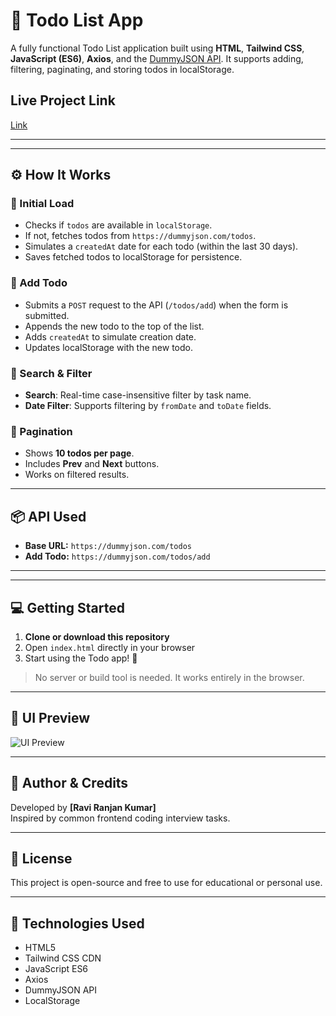 # 📝 Todo List App

A fully functional Todo List application built using **HTML**, **Tailwind CSS**, **JavaScript (ES6)**, **Axios**, and the [DummyJSON API](https://dummyjson.com/). It supports adding, filtering, paginating, and storing todos in localStorage.


## Live Project Link

[Link](https://to-do-111.netlify.app/)

---


---

## ⚙️ How It Works

### 🔹 Initial Load
- Checks if `todos` are available in `localStorage`.
- If not, fetches todos from `https://dummyjson.com/todos`.
- Simulates a `createdAt` date for each todo (within the last 30 days).
- Saves fetched todos to localStorage for persistence.

### 🔹 Add Todo
- Submits a `POST` request to the API (`/todos/add`) when the form is submitted.
- Appends the new todo to the top of the list.
- Adds `createdAt` to simulate creation date.
- Updates localStorage with the new todo.

### 🔹 Search & Filter
- **Search**: Real-time case-insensitive filter by task name.
- **Date Filter**: Supports filtering by `fromDate` and `toDate` fields.

### 🔹 Pagination
- Shows **10 todos per page**.
- Includes **Prev** and **Next** buttons.
- Works on filtered results.

---

## 📦 API Used

- **Base URL:** `https://dummyjson.com/todos`
- **Add Todo:** `https://dummyjson.com/todos/add`

---








---

## 💻 Getting Started

1. **Clone or download this repository**
2. Open `index.html` directly in your browser
3. Start using the Todo app! 🎉

> No server or build tool is needed. It works entirely in the browser.

---

## 📸 UI Preview

![UI Preview](https://to-do-111.netlify.app/)

---

## 🧠 Author & Credits

Developed by **[Ravi Ranjan Kumar]**  
Inspired by common frontend coding interview tasks.

---

## 📃 License

This project is open-source and free to use for educational or personal use.

---

## 🔧 Technologies Used

- HTML5
- Tailwind CSS CDN
- JavaScript ES6
- Axios
- DummyJSON API
- LocalStorage


